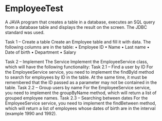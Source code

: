 # EmployeeTest
A JAVA program that creates a table in a database, executes an SQL query from
a database table and displays the result on the screen. The JDBC standard was used.

Task 1 – Create a table
Create an Employee table and fill it with data.
The following columns are in the table:
• Employee ID
• Name
• Last name
• Date of birth
• Department
• Salary

Task 2 – Implement The Service
Implement the EmployeeService class, which will have the following functionality:
Task 2.1 – Find a user by ID
For the EmployeeService service, you need to implement the findById method to search for employees by ID in
the table. At the same time, it must be remembered that the ID passed as a parameter may not be contained
in the table.
Task 2.2 – Group users by name
For the EmployeeService service, you need to implement the groupByName method, which will return
a list of grouped employee names.
Task 2.3 – Searching between dates
For the EmployeeService service, you need to implement the findBetween method, which will return
a list of employees whose dates of birth are in the interval (example 1990 and 1992).
